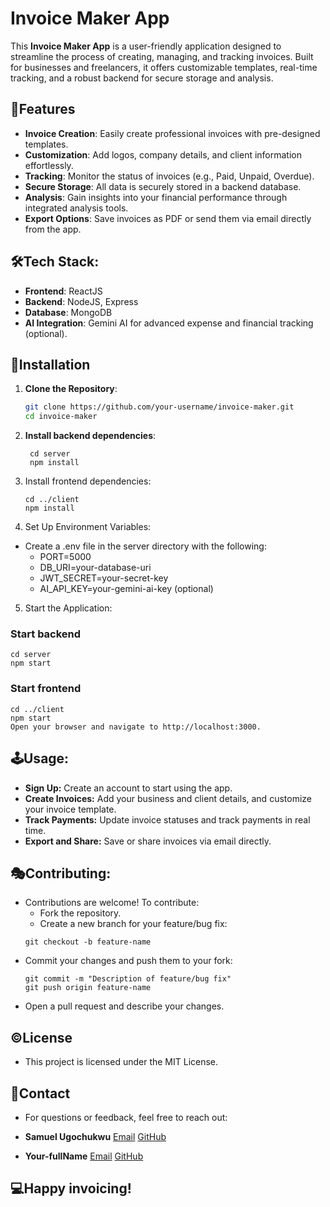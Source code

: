 # Invoice Maker App

This **Invoice Maker App** is a user-friendly application designed to streamline the process of creating, managing, and tracking invoices. 
Built for businesses and freelancers, it offers customizable templates, real-time tracking, and a robust backend for secure storage and analysis.

## 📃Features

- **Invoice Creation**: Easily create professional invoices with pre-designed templates.
- **Customization**: Add logos, company details, and client information effortlessly.
- **Tracking**: Monitor the status of invoices (e.g., Paid, Unpaid, Overdue).
- **Secure Storage**: All data is securely stored in a backend database.
- **Analysis**: Gain insights into your financial performance through integrated analysis tools.
- **Export Options**: Save invoices as PDF or send them via email directly from the app.

## 🛠Tech Stack: 

- **Frontend**: ReactJS
- **Backend**: NodeJS, Express
- **Database**: MongoDB
- **AI Integration**: Gemini AI for advanced expense and financial tracking (optional).

## 🔌Installation

1. **Clone the Repository**:
   ```bash
   git clone https://github.com/your-username/invoice-maker.git
   cd invoice-maker

2. **Install backend dependencies**:
   ```
    cd server
    npm install

3.  Install frontend dependencies:
    ```
    cd ../client
    npm install

4. Set Up Environment Variables:
  - Create a .env file in the server directory with the following:
    - PORT=5000
    - DB_URI=your-database-uri
    - JWT_SECRET=your-secret-key
    - AI_API_KEY=your-gemini-ai-key (optional)

5. Start the Application:
### Start backend
    cd server
    npm start

### Start frontend
    cd ../client
    npm start
    Open your browser and navigate to http://localhost:3000.

## 🕹Usage:
 - **Sign Up:** Create an account to start using the app.
 - **Create Invoices:** Add your business and client details, and customize your invoice template.
 - **Track Payments:** Update invoice statuses and track payments in real time.
 - **Export and Share:** Save or share invoices via email directly.

## 🎭Contributing:
 - Contributions are welcome! To contribute:
   - Fork the repository.
   - Create a new branch for your feature/bug fix:
   ```
   git checkout -b feature-name
 - Commit your changes and push them to your fork:
     ```
     git commit -m "Description of feature/bug fix"
     git push origin feature-name
  - Open a pull request and describe your changes.

## ©License
- This project is licensed under the MIT License.

## 📧Contact
- For questions or feedback, feel free to reach out:

- **Samuel Ugochukwu** [Email](Samuraxworld@gmail.com) [GitHub](github.com/Samuraxworld)
- **Your-fullName** [Email](your-usernamed@gmail.com) [GitHub](github.com/your-username)


## 💻Happy invoicing!

